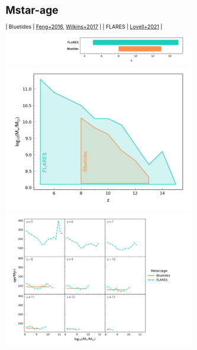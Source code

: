 # Mstar-age

| Bluetides | [Feng+2016](https://ui.adsabs.harvard.edu/abs/2016MNRAS.455.2778F/abstract), [Wilkins+2017](https://ui.adsabs.harvard.edu/abs/2017MNRAS.469.2517W/abstract) |
| FLARES | [Lovell+2021](https://ui.adsabs.harvard.edu/abs/2021MNRAS.500.2127L/abstract) |

![](../figs/sr/Mstar-age/z_r.png)
![](../figs/sr/Mstar-age/z_X_r.png)
![](../figs/sr/Mstar-age/sr.png)
